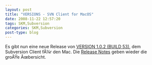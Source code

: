 ```yaml
---
layout: post
title: "VERSIONS - SVN Client for MacOS"
date: 2008-11-22 12:57:20
tags: SKM,Subversion
categories: SKM,Subversion
post-type: blog
---
```

Es gibt nun eine neue Release von <a href="http://www.versionsapp.com/">VERSION 1.0.2 (BUILD 53)</a>, dem Subversion Client fÃ¼r den Mac. Die <a href="http://www.versionsapp.com/releasenotes">Release Notes</a> geben wieder die groÃŸe Ãœbersicht.